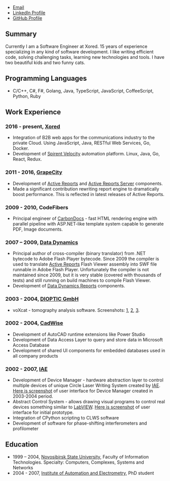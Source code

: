 * [Email](mailto:stodyshev@gmail.com)
* [LinkedIn Profile](https://www.linkedin.com/in/sergeytodyshev)
* [GitHub Profile](https://github.com/sergeyt)

## Summary

Currently I am a Software Engineer at Xored. 15 years of experience specializing in any kind of software development.
I like writing efficient code, solving challenging tasks, learning new technologies and tools.
I have two beautiful kids and two funny cats.

## Programming Languages

* C/C++, C#, F#, Golang, Java, TypeScript, JavaScript, CoffeeScript, Python, Ruby

## Work Experience

### 2016 - present, [Xored](http://www.xored.com/)

* Integration of B2B web apps for the communications industry to the private Cloud. Using JavaScript, Java, RESTful Web Services, Go, Docker.
* Development of [Spirent Velocity](https://www.spirent.com/Products/velocity) automation platform. Linux, Java, Go, React, Redux.

### 2011 - 2016, [GrapeCity](http://www.grapecity.com/us/)

* Development of [Active Reports](http://activereports.grapecity.com/) and [Active Reports Server](http://activereports.grapecity.com/Products/ActiveReportsServer/) components.
* Made a significant contribution rewriting report engine to dramatically boost performance. This is reflected in latest releases of Active Reports.

### 2009 - 2010, CodeFibers

* Principal engineer of [CarbonDocs](http://carbondocs.com/) - fast HTML rendering engine with parallel pipeline with ASP.NET-like template system capable to generate PDF, Image documents.

### 2007 – 2009, [Data Dynamics](http://www.datadynamics.com)

* Principal author of cross-compiler (binary translator) from .NET bytecode to Adobe Flash Player bytecode. Since 2009 the compiler is used to translate [Active Reports](http://www.componentone.com/SuperProducts/ActiveReports/) Flash Viewer assembly into SWF file runnable in Adobe Flash Player. Unfortunately the compiler is not maintained since 2009, but it is very stable (covered with thousands of tests) and still running on build machines to compile Flash Viewer.
* Development of [Data Dynamics Reports](http://www.datadynamics.com/Products/DDRPT/Overview.aspx) components.

### 2003 - 2004, [DIOPTIC GmbH](http://dioptic.de/)

* voXcat - tomography analysis software. Screenshots: [1](https://sergeyt.github.io/voxcat/1.jpg), [2](https://sergeyt.github.io/voxcat/2.jpg), [3](https://sergeyt.github.io/voxcat/3.jpg).

### 2002 - 2004, [CadWise](http://cadwise-n.ru/)

* Development of AutoCAD runtime extensions like Power Studio
* Development of Data Access Layer to query and store data in Microsoft Access Database
* Development of shared UI components for embedded databases used in all company products

### 2002 - 2007, [IAE](http://www.iae.nsk.su/index.php/en)

* Development of Device Manager - hardware abstraction layer to control multiple devices of unique Circle Laser Writing System created by [IAE](http://www.iae.nsk.su/index.php/en). [Here is screenshot](https://sergeyt.github.io/iae/dm.jpg) of user interface for Device Manager created in 2003-2004 period.
* Abstract Control System - allows drawing visual programs to control real devices something similar to [LabVIEW](http://www.ni.com/labview/). [Here is screenshot](https://sergeyt.github.io/iae/dd.jpg) of user interface for initial prototype.
* Integration of CPython scripting to CLWS software
* Development of software for phase-shifting interferometers and profilometer

## Education

* 1999 – 2004, [Novosibirsk State University](http://www.nsu.ru/exp/index.jz?lang=en), Faculty of Information Technologies. Specialty: Computers, Complexes, Systems and Networks
* 2004 - 2007, [Institute of Automation and Electrometry](http://www.iae.nsk.su/index.php/en), PhD student
